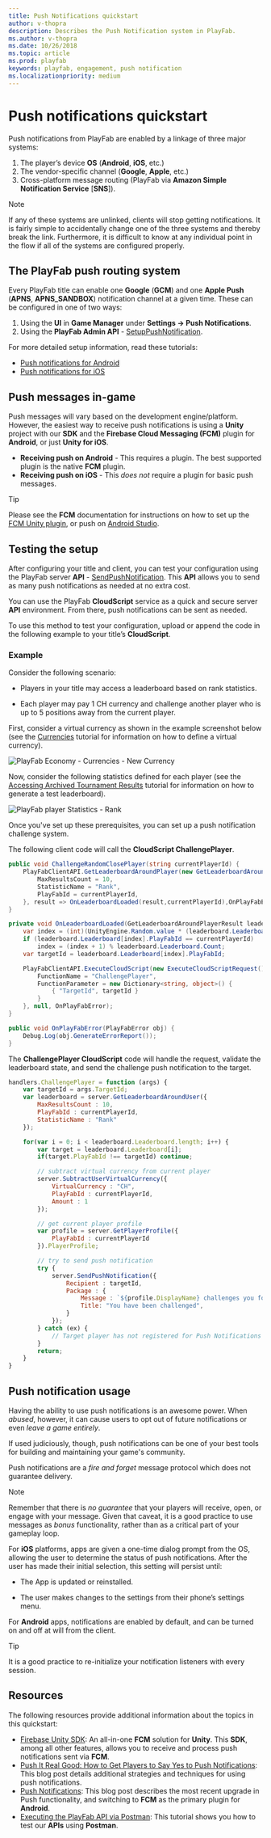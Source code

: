 ```yaml
---
title: Push Notifications quickstart
author: v-thopra
description: Describes the Push Notification system in PlayFab.
ms.author: v-thopra
ms.date: 10/26/2018
ms.topic: article
ms.prod: playfab
keywords: playfab, engagement, push notification
ms.localizationpriority: medium
---
```


# Push notifications quickstart

Push notifications from PlayFab are enabled by a linkage of three major systems:

1. The player’s device **OS** (**Android**, **iOS**, etc.)
2. The vendor-specific channel (**Google**, **Apple**, etc.)
3. Cross-platform message routing (PlayFab via **Amazon Simple Notification Service** [**SNS**]).

> [!NOTE]
> If any of these systems are unlinked, clients will stop getting notifications. It is fairly simple to accidentally change one of the three systems and thereby break the link. Furthermore, it is difficult to know at any individual point in the flow if all of the systems are configured properly.

## The PlayFab push routing system

Every PlayFab title can enable one **Google** (**GCM**) and one **Apple Push** (**APNS**, **APNS_SANDBOX**) notification channel at a given time. These can be configured in one of two ways:

1. Using the **UI** in **Game Manager** under **Settings -> Push Notifications**.
2. Using the **PlayFab Admin API** - [SetupPushNotification](xref:titleid.playfabapi.com.admin.title-widedatamanagement.setuppushnotification).

For more detailed setup information, read these tutorials:

- [Push notifications for Android](push-notifications-for-android.md)
- [Push notifications for iOS](push-notifications-for-ios.md)

## Push messages in-game

Push messages will vary based on the development engine/platform. However, the easiest way to receive push notifications is using a **Unity** project with our **SDK** and the **Firebase Cloud Messaging (FCM)** plugin for **Android**, or just **Unity for iOS**.

- **Receiving push on Android** - This requires a plugin. The best supported plugin is the native **FCM** plugin.
- **Receiving push on iOS** - This *does not* require a plugin for basic push messages.

> [!TIP]
> Please see the **FCM** documentation for instructions on how to set up the [FCM Unity plugin](https://firebase.google.com/docs/cloud-messaging/unity/client), or push on [Android Studio](https://firebase.google.com/docs/cloud-messaging/android/client).

## Testing the setup

After configuring your title and client, you can test your configuration using the PlayFab server **API** - [SendPushNotification](xref:titleid.playfabapi.com.server.accountmanagement.sendpushnotification). This **API** allows you to send as many push notifications as needed at no extra cost.

You can use the PlayFab **CloudScript** service as a quick and secure server **API** environment. From there, push notifications can be sent as needed.

To use this method to test your configuration, upload or append the code in the following example to your title’s **CloudScript**.

### Example

Consider the following scenario:

- Players in your title may access a leaderboard based on rank statistics.

- Each player may pay 1 CH currency and challenge another player who is up to 5 positions away from the current player.

First, consider a virtual currency as shown in the example screenshot below (see the [Currencies](../../commerce/economy/currencies.md) tutorial for information on how to define a virtual currency).

![PlayFab Economy - Currencies - New Currency](../media/tutorials/playfab-new-currency.png)

Now, consider the following statistics defined for each player (see the [Accessing Archived Tournament Results](../../social/tournaments-leaderboards/accessing-archived-tournament-results.md) tutorial for information on how to generate a test leaderboard).

![PlayFab player Statistics - Rank](../media/tutorials/playfab-statistics-player-rank.png)  

Once you've set up these prerequisites, you can set up a push notification challenge system.

The following client code will call the **CloudScript ChallengePlayer**.

```csharp
public void ChallengeRandomClosePlayer(string currentPlayerId) {
    PlayFabClientAPI.GetLeaderboardAroundPlayer(new GetLeaderboardAroundPlayerRequest() {
        MaxResultsCount = 10,
        StatisticName = "Rank",
        PlayFabId = currentPlayerId,
    }, result => OnLeaderboardLoaded(result,currentPlayerId),OnPlayFabError);
}

private void OnLeaderboardLoaded(GetLeaderboardAroundPlayerResult leaderboard, string currentPlayerId) {
    var index = (int)(UnityEngine.Random.value * (leaderboard.Leaderboard.Count-1));
    if (leaderboard.Leaderboard[index].PlayFabId == currentPlayerId)
        index = (index + 1) % leaderboard.Leaderboard.Count;
    var targetId = leaderboard.Leaderboard[index].PlayFabId;

    PlayFabClientAPI.ExecuteCloudScript(new ExecuteCloudScriptRequest() {
        FunctionName = "ChallengePlayer",
        FunctionParameter = new Dictionary<string, object>() {
            { "TargetId", targetId }
        }
    }, null, OnPlayFabError);
}

public void OnPlayFabError(PlayFabError obj) {
    Debug.Log(obj.GenerateErrorReport());
}
```

The **ChallengePlayer CloudScript** code will handle the request, validate the leaderboard state, and send the challenge push notification to the target.

```javascript
handlers.ChallengePlayer = function (args) {
    var targetId = args.TargetId;
    var leaderboard = server.GetLeaderboardAroundUser({
        MaxResultsCount : 10,
        PlayFabId : currentPlayerId,
        StatisticName : "Rank"
    });

    for(var i = 0; i < leaderboard.Leaderboard.length; i++) {
        var target = leaderboard.Leaderboard[i];
        if(target.PlayFabId !== targetId) continue;

        // subtract virtual currency from current player
        server.SubtractUserVirtualCurrency({
            VirtualCurrency : "CH",
            PlayFabId : currentPlayerId,
            Amount : 1
        });

        // get current player profile
        var profile = server.GetPlayerProfile({
            PlayFabId : currentPlayerId
        }).PlayerProfile;

        // try to send push notification
        try {
            server.SendPushNotification({
                Recipient : targetId,
                Package : {
                    Message : `${profile.DisplayName} challenges you for a battle!`,
                    Title: "You have been challenged",
                }
            });
        } catch (ex) {
            // Target player has not registered for Push Notifications
        }
        return;
    }
}
```

## Push notification usage

Having the ability to use push notifications is an awesome power. When *abused*, however, it can cause users to opt out of future notifications or even *leave a game entirely*.

If used judiciously, though, push notifications can be one of your best tools for building and maintaining your game's community.

Push notifications are a *fire and forget* message protocol which does not guarantee delivery.

> [!NOTE]
> Remember that there is *no guarantee* that your players will receive, open, or engage with your message. Given that caveat, it is a good practice to use messages as *bonus* functionality, rather than as a critical part of your gameplay loop.

For **iOS** platforms, apps are given a one-time dialog prompt from the OS, allowing the user to determine the status of push notifications. After the user has made their initial selection, this setting will persist until:

- The App is updated or reinstalled.

- The user makes changes to the settings from their phone’s settings menu.

For **Android** apps, notifications are enabled by default, and can be turned on and off at will from the client.

> [!TIP]
> It is a good practice to re-initialize your notification listeners with every session.

## Resources

The following resources provide additional information about the topics in this quickstart:

- [Firebase Unity SDK](https://firebase.google.com/docs/unity/setup):  An all-in-one **FCM** solution for **Unity**. This **SDK**, among all other features, allows you to receive and process push notifications sent via **FCM**.
- [Push It Real Good: How to Get Players to Say Yes to Push Notifications](https://blog.playfab.com/blog/push-it-real-good-how-get-players-say-yes-push-notifications/): This blog post details additional strategies and techniques for using push notifications.
- [Push Notifications](https://blog.playfab.com/blog/push-sep-17): This blog post describes the most recent upgrade in Push functionality, and switching to **FCM** as the primary plugin for **Android**.
- [Executing the PlayFab API via Postman](../../../sdks/postman/executing-the-playfab-api-via-postman.md): This tutorial shows you how to test our **APIs** using **Postman**.
